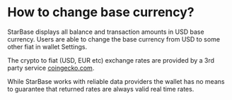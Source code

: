 # How to change base currency?

StarBase displays all balance and transaction amounts in USD base currency. Users are able to change the base currency from USD to some other fiat in wallet Settings.

The crypto to fiat (USD, EUR etc) exchange rates are provided by a 3rd party service [coingecko.com](https://coingecko.com).

While StarBase works with reliable data providers the wallet has no means to guarantee that returned rates are always valid real time rates.
